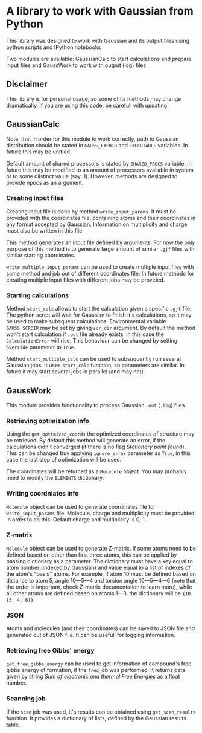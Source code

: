 # A library to work with Gaussian from Python

This library was designed to work with Gaussian and its output files using python scripts and IPython notebooks

Two modules are available: GaussianCalc to start calculations and prepare input files and GaussWork to work with output (log) files

## Disclaimer

This library is for personal usage, so some of its methods may change dramatically. If you are using this code, be carefull with updating

## GaussianCalc

Note, that in order for this module to work correctly, path to Gaussian distribution should be stated in `GAUSS_EXEDIR` and `EXECUTABLE` variables. In future this may be unified.

Default amount of shared processors is stated by `SHARED_PROCS` variable, in future this may be modified to an amount of processors available in system or to some diistinct value (say, 1). However, methods are designed to provide npocs as an argument.

### Creating input files

Creating input file is done by method `write_input_params`. It must be provided with the coordinates file, containing atoms and their coordinates in any format accepted by Gaussian. Information on multiplicity and charge must also be written in this file

This method generates an input file defined by arguments. For now the only purpose of this method is to generate large amount of similar `.gjf` files with similar starting coordinates.

`write_multiple_input_params` can be used to create multiple input files with same method and job out of different coordinates file. In future methods for creating multiple input files with different jobs may be provided.

### Starting calculations

Method `start_calc` allows to start the calculation given a specific `.gjf` file. The python script will wait for Gaussian to finish it's calculations, so it may be used to make subsquent calculations. Environmental variable `GAUSS_SCRDIR` may be set by giving `scr_dir` argument. By default the method won't start calculation if `.out` file already exists, in this case the `CalculationError` will rise. This behaviour can be changed by setting `override` parameter to `True`.

Method `start_multiple_calc` can be used to subsuquently run several Gaussian jobs. It uses `start_calc` function, so parameters are similar. In future it may start several jobs in parallel (and may not).

## GaussWork

This module provides functionality to process Gaussian `.out` (`.log`) files.

### Retrieving optimization info

Using the `get_optimized_coords` the optimized coordinates of structure may be retrieved. By default this method will generate an error, if the calculations didn't converged (if there is no flag *Stationary point found*). This can be changed buy applying `ignore_error` parameter as `True`, in this case the last step of optimization will be used.

The coordinates will be returned as a `Molecule` object. You may probably need to modify the `ELEMENTS` dictionary.

### Writing coordniates info

`Molecule` object can be used to generate coordinates file for `write_input_params` file. Molecule, charge and multiplicity must be provided in order to do this. Default charge and multiplicity is 0, 1.

### Z-matrix

`Molecule` object can be used to generate Z-matrix. If some atoms need to be defined based on other than first three atoms, this can be applied by passing dictionary as a parameter. The dictionary must have a key equal to atom number (indexed by Gaussian) and value equal to a list of indexes of the atom's "basis" atoms. For example, if atom 10 must be defined based on distance to atom 5, angle 10—5—4 and torsion angle 10—5—4—6 (note that the order is important, check Z-matrix documentation to learn more), while all other atoms are defined based on atoms 1—3, the dictionary will be `{10: [5, 4, 6]}`.

### JSON

Atoms and molecules (and their coordinates) can be saved to JSON file and generated out of JSON file. It can be usefull for logging information.

### Retrieving free Gibbs' energy

`get_free_gibbs_energy` can be used to get information of compound's free gibbs energy of formation, if the `freq` job was performed. It returns data given by string *Sum of electronic and thermal Free Energies* as a float number.

### Scanning job

If the `scan` job was used, it's results can be obtained using `get_scan_results` function. It provides a dictionary of lists, defined by the Gaussian results table.
